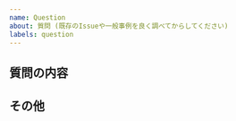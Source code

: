 ```yaml
---
name: Question
about: 質問 (既存のIssueや一般事例を良く調べてからしてください)
labels: question
---
```


## 質問の内容

## その他

<!-- 関連して何か気がついたこと、気になることがあればココに書いてください -->
